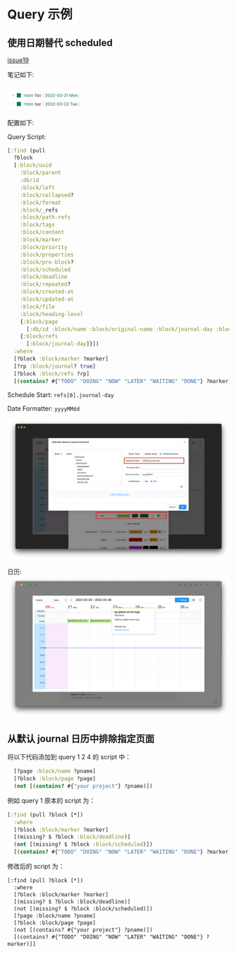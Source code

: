 # Query 示例

## 使用日期替代 scheduled

[issue19](https://github.com/haydenull/logseq-plugin-agenda/issues/19)

笔记如下:

![](../../../screenshots/otherQuery1.png)

配置如下:

Query Script:
```clojure
[:find (pull
  ?block
  [:block/uuid
    :block/parent
    :db/id
    :block/left
    :block/collapsed?
    :block/format
    :block/_refs
    :block/path-refs
    :block/tags
    :block/content
    :block/marker
    :block/priority
    :block/properties
    :block/pre-block?
    :block/scheduled
    :block/deadline
    :block/repeated?
    :block/created-at
    :block/updated-at
    :block/file
    :block/heading-level
    {:block/page
      [:db/id :block/name :block/original-name :block/journal-day :block/journal?]}
    {:block/refs
      [:block/journal-day]}])
  :where
  [?block :block/marker ?marker]
  [?rp :block/journal? true]
  [?block :block/refs ?rp]
  [(contains? #{"TODO" "DOING" "NOW" "LATER" "WAITING" "DONE"} ?marker)]]
```

Schedule Start:
`refs[0].journal-day`

Date Formatter:
`yyyyMMdd`

![](../../../screenshots//otherQuery2.png)

日历:
![](../../../screenshots//otherQuery3.png)

## 从默认 journal 日历中排除指定页面

将以下代码添加到 query 1 2 4 的 script 中：
```clojure
  [?page :block/name ?pname]
  [?block :block/page ?page]
  (not [(contains? #{"your project"} ?pname)])
```

例如 query 1 原本的 script 为：
```clojure
[:find (pull ?block [*])
  :where
  [?block :block/marker ?marker]
  [(missing? $ ?block :block/deadline)]
  (not [(missing? $ ?block :block/scheduled)])
  [(contains? #{"TODO" "DOING" "NOW" "LATER" "WAITING" "DONE"} ?marker)]]
```

修改后的 script 为：
```clojure{6-8}
[:find (pull ?block [*])
  :where
  [?block :block/marker ?marker]
  [(missing? $ ?block :block/deadline)]
  (not [(missing? $ ?block :block/scheduled)])
  [?page :block/name ?pname]
  [?block :block/page ?page]
  (not [(contains? #{"your project"} ?pname)])
  [(contains? #{"TODO" "DOING" "NOW" "LATER" "WAITING" "DONE"} ?marker)]]
```